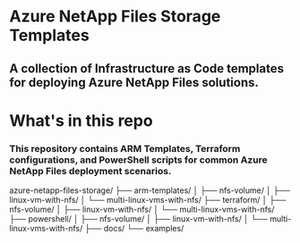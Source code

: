 #  Azure NetApp Files Storage Templates
## A collection of Infrastructure as Code templates for deploying Azure NetApp Files solutions.
#  What's in this repo
### This repository contains ARM Templates, Terraform configurations, and PowerShell scripts for common Azure NetApp Files deployment scenarios.

azure-netapp-files-storage/
├── arm-templates/
│   ├── nfs-volume/
│   ├── linux-vm-with-nfs/
│   └── multi-linux-vms-with-nfs/
├── terraform/
│   ├── nfs-volume/
│   ├── linux-vm-with-nfs/
│   └── multi-linux-vms-with-nfs/
├── powershell/
│   ├── nfs-volume/
│   ├── linux-vm-with-nfs/
│   └── multi-linux-vms-with-nfs/
├── docs/
└── examples/

